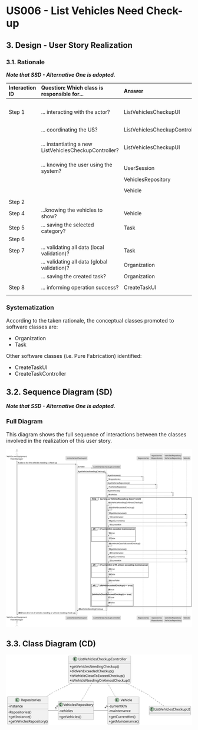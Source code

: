 # US006 - List Vehicles Need Check-up

## 3. Design - User Story Realization 

### 3.1. Rationale

_**Note that SSD - Alternative One is adopted.**_

| Interaction ID | Question: Which class is responsible for...             | Answer                        | Justification (with patterns)                                                                                 |
|:-------------  |:--------------------------------------------------------|:------------------------------|:--------------------------------------------------------------------------------------------------------------|
| Step 1  		 | 	... interacting with the actor?                        | ListVehiclesCheckupUI         | Pure Fabrication: there is no reason to assign this responsibility to any existing class in the Domain Model. |
| 			  		 | 	... coordinating the US?                               | ListVehiclesCheckupController | Controller                                                                                                    |
| 			  		 | 	... instantiating a new ListVehiclesCheckupController? | ListVehiclesCheckupUI         | Creator (Rule 3): ListVehiclesCheckupUI closely uses ListVehiclesCheckupController.                           |
| 			  		 | ... knowing the user using the system?                  | UserSession                   | IE: cf. A&A component documentation.                                                                          |
| 			  		 | 							                                                 | VehiclesRepository            | IE: knows/has its own Vehicle                                                                                 |
| 			  		 | 							                                                 | Vehicle                       | IE: knows its own data (e.g. currentKm)                                                                       |
| Step 2  		 | 							                                                 |                               |                                                                                                               |
| Step 4  		 | 	...knowing the vehicles to show?                       | Vehicle                       | IE: the object respo .                                                                                        |
| Step 5  		 | 	... saving the selected category?                      | Task                          | IE: object created in step 1 is classified in one Category.                                                   |
| Step 6  		 | 							                                                 |                               |                                                                                                               |              
| Step 7  		 | 	... validating all data (local validation)?            | Task                          | IE: owns its data.                                                                                            | 
| 			  		 | 	... validating all data (global validation)?           | Organization                  | IE: knows all its tasks.                                                                                      | 
| 			  		 | 	... saving the created task?                           | Organization                  | IE: owns all its tasks.                                                                                       | 
| Step 8  		 | 	... informing operation success?                       | CreateTaskUI                  | IE: is responsible for user interactions.                                                                     | 

### Systematization ##

According to the taken rationale, the conceptual classes promoted to software classes are: 

* Organization
* Task

Other software classes (i.e. Pure Fabrication) identified: 

* CreateTaskUI  
* CreateTaskController


## 3.2. Sequence Diagram (SD)

_**Note that SSD - Alternative One is adopted.**_

### Full Diagram

This diagram shows the full sequence of interactions between the classes involved in the realization of this user story.

![Sequence Diagram - Full](svg/us008-sequence-diagram-full.svg)

## 3.3. Class Diagram (CD)

![Class Diagram](svg/us008-class-diagram.svg)